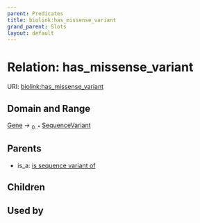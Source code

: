 ```yaml
---
parent: Predicates
title: biolink:has_missense_variant
grand_parent: Slots
layout: default
---
```


# Relation: has_missense_variant




URI: [biolink:has_missense_variant](https://w3id.org/biolink/vocab/has_missense_variant)

## Domain and Range

[Gene](Gene.md) ->  <sub>0..\*</sub> [SequenceVariant](SequenceVariant.md)

## Parents

 *  is_a: [is sequence variant of](is_sequence_variant_of.md)

## Children


## Used by


